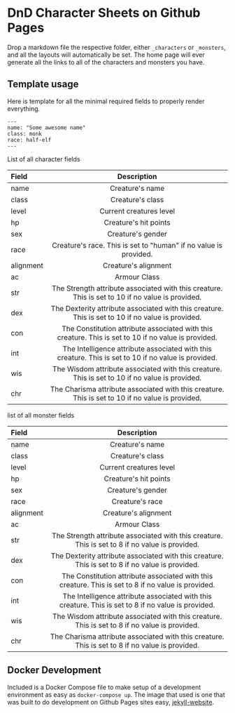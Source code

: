 # DnD Character Sheets on Github Pages

Drop a markdown file the respective folder, either `_characters` or `_monsters`, and all the layouts will automatically be set. The home page will ever generate all the links to all of the characters and monsters you have.

## Template usage

Here is template for all the minimal required fields to properly render everything.

```
---
name: "Some awesome name"
class: monk
race: half-elf
---
```

List of all character fields

Field | Description
:--- | :---:
name | Creature's name
class | Creature's class
level | Current creatures level
hp | Creature's hit points
sex | Creature's gender
race | Creature's race. This is set to "human" if no value is provided.
alignment | Creature's alignment
ac | Armour Class
str | The Strength attribute associated with this creature. This is set to 10 if no value is provided.
dex | The Dexterity attribute associated with this creature. This is set to 10 if no value is provided.
con | The Constitution attribute associated with this creature. This is set to 10 if no value is provided.
int | The Intelligence attribute associated with this creature. This is set to 10 if no value is provided.
wis | The Wisdom attribute associated with this creature. This is set to 10 if no value is provided.
chr | The Charisma attribute associated with this creature. This is set to 10 if no value is provided.

list of all monster fields

Field | Description
:--- | :---:
name | Creature's name
class | Creature's class
level | Current creatures level
hp | Creature's hit points
sex | Creature's gender
race | Creature's race
alignment | Creature's alignment
ac | Armour Class
str | The Strength attribute associated with this creature. This is set to 8 if no value is provided.
dex | The Dexterity attribute associated with this creature. This is set to 8 if no value is provided.
con | The Constitution attribute associated with this creature. This is set to 8 if no value is provided.
int | The Intelligence attribute associated with this creature. This is set to 8 if no value is provided.
wis | The Wisdom attribute associated with this creature. This is set to 8 if no value is provided.
chr | The Charisma attribute associated with this creature. This is set to 8 if no value is provided.

## Docker Development

Included is a Docker Compose file to make setup of a development environment as easy as `docker-compose up`. The image that used is one that was built to do development on Github Pages sites easy, [jekyll-website](https://hub.docker.com/r/raveious/jekyll-website/).
